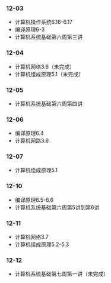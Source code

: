 ### 12-03
* 计算机操作系统6.16-6.17
* 编译原理6-3
* 计算机系统基础第六周第三讲
### 12-04
* 计算机网络3.6（未完成）
* 计算机组成原理5.1（未完成）
### 12-05
* 计算机系统基础第六周第四讲
### 12-06
* 编译原理6.4
* 计算机网路3.6
### 12-07
* 计算机组成原理5.1
### 12-10
* 编译原理6.5-6.6
* 计算机系统基础第六周第5讲到第6讲
### 12-11
* 计算机网络3.7
* 计算机组成原理5.2-5.3
### 12-12
* 计算机系统基础第七周第一讲（未完成）